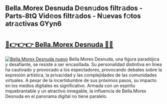 ## Bella.Morex Desnuda D𝚎sn𝚞dos filtr𝚊dos - Parts-8tQ Vid𝚎os filtr𝚊dos - N𝚞evas f𝚘tos atr𝚊ctivas GYyn6

# <h2><a href="http://mb3p4y.tromn.icu/?c=Bella.Morex+Desnuda">🔗👉👉👉 Bella.Morex Desnuda 🔗🔗</a></h2>

[![Bella.Morex Desnuda nuevo](https://i.imgur.com/pEAQMta.gif)](http://mb3p4y.tromn.icu/?c=Bella.Morex+Desnuda)
Bella.Morex Desnuda, una figura paradójica y desafiante, se resiste a ser encasillada. Su personalidad distintiva en línea ha cautivado y provocado a los espectadores, provocando debates sobre la expresión artística, la privacidad y las complejidades de las comunidades virtuales. A pesar de la incertidumbre de sus próximos pasos, su impacto en los medios digitales es significativo. Armada con un espíritu inquebrantable y un atractivo innegable, la influencia de Bella.Morex Desnuda en el panorama digital no tiene paralelo.
